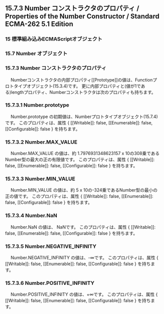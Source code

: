 15.7.3 Number コンストラクタのプロパティ / Properties of the Number Constructor / Standard ECMA-262 5.1 Edition
---------------------------------------------------------------------------------------------------------------

### 15 標準組み込みECMAScriptオブジェクト

### 15.7 Number オブジェクト

### 15.7.3 Number コンストラクタのプロパティ

　
Numberコンストラクタの内部プロパティ[[Prototype]]の値は、Functionプロトタイプオブジェクト(15.3.4)です。
更に内部プロパティと(値が1である)lengthプロパティ、Numberコンストラクタは次のプロパティも持ちます。

### 15.7.3.1 Number.prototype

　 Number.prototype
の初期値は、Numberプロトタイプオブジェクト(15.7.4)です。
このプロパティは、属性 { [[Writable]]: false, [[Enumerable]]: false,
[[Configurable]]: false } を持ちます。

### 15.7.3.2 Number.MAX\_VALUE

　 Number.MAX\_VALUE の値は、約 1.7976931348623157 x
10の308乗であるNumber型の最大の正の有限値です。 このプロパティは、属性 {
[[Writable]]: false, [[Enumerable]]: false, [[Configurable]]: false }
を持ちます。

### 15.7.3.3 Number.MIN\_VALUE

　 Number.MIN\_VALUE の値は、約 5 x
10の-324乗であるNumber型の最小の正の値です。 このプロパティは、属性 {
[[Writable]]: false, [[Enumerable]]: false, [[Configurable]]: false }
を持ちます。

### 15.7.3.4 Number.NaN

　 Number.NaN の値は、 NaNです。 このプロパティは、属性 { [[Writable]]:
false, [[Enumerable]]: false, [[Configurable]]: false } を持ちます。

### 15.7.3.5 Number.NEGATIVE\_INFINITY

　 Number.NEGATIVE\_INFINITY の値は、-∞です。 このプロパティは、属性 {
[[Writable]]: false, [[Enumerable]]: false, [[Configurable]]: false }
を持ちます。

### 15.7.3.6 Number.POSITIVE\_INFINITY

　 Number.POSITIVE\_INFINITY の値は、+∞です。 このプロパティは、属性 {
[[Writable]]: false, [[Enumerable]]: false, [[Configurable]]: false }
を持ちます。
